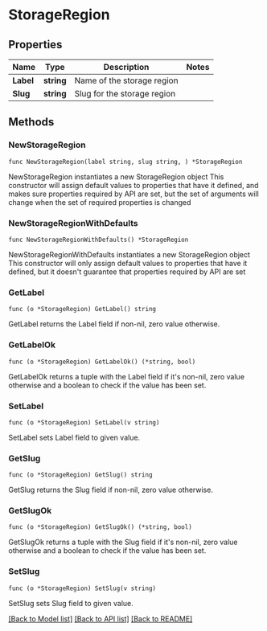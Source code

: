 # StorageRegion

## Properties

Name | Type | Description | Notes
------------ | ------------- | ------------- | -------------
**Label** | **string** | Name of the storage region | 
**Slug** | **string** | Slug for the storage region | 

## Methods

### NewStorageRegion

`func NewStorageRegion(label string, slug string, ) *StorageRegion`

NewStorageRegion instantiates a new StorageRegion object
This constructor will assign default values to properties that have it defined,
and makes sure properties required by API are set, but the set of arguments
will change when the set of required properties is changed

### NewStorageRegionWithDefaults

`func NewStorageRegionWithDefaults() *StorageRegion`

NewStorageRegionWithDefaults instantiates a new StorageRegion object
This constructor will only assign default values to properties that have it defined,
but it doesn't guarantee that properties required by API are set

### GetLabel

`func (o *StorageRegion) GetLabel() string`

GetLabel returns the Label field if non-nil, zero value otherwise.

### GetLabelOk

`func (o *StorageRegion) GetLabelOk() (*string, bool)`

GetLabelOk returns a tuple with the Label field if it's non-nil, zero value otherwise
and a boolean to check if the value has been set.

### SetLabel

`func (o *StorageRegion) SetLabel(v string)`

SetLabel sets Label field to given value.


### GetSlug

`func (o *StorageRegion) GetSlug() string`

GetSlug returns the Slug field if non-nil, zero value otherwise.

### GetSlugOk

`func (o *StorageRegion) GetSlugOk() (*string, bool)`

GetSlugOk returns a tuple with the Slug field if it's non-nil, zero value otherwise
and a boolean to check if the value has been set.

### SetSlug

`func (o *StorageRegion) SetSlug(v string)`

SetSlug sets Slug field to given value.



[[Back to Model list]](../README.md#documentation-for-models) [[Back to API list]](../README.md#documentation-for-api-endpoints) [[Back to README]](../README.md)


